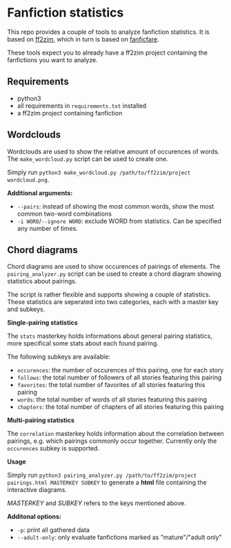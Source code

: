 # Fanfiction statistics

This repo provides a couple of tools to analyze fanfiction statistics. It is based on [ff2zim](https://github.com/IMayBeABitShy/ff2zim), which in turn is based on [fanficfare](https://github.com/JimmXinu/FanFicFare).

These tools expect you to already have a ff2zim project containing the fanfictions you want to analyze.

## Requirements

- python3
- all requirements in `requirements.txt` installed
- a ff2zim project containing fanfiction

## Wordclouds

Wordclouds are used to show the relative amount of occurences of words. The `make_wordcloud.py` script can be used to create one.

Simply run `python3 make_wordcloud.py /path/to/ff2zim/project wordcloud.png`.

**Additional arguments:**

- `--pairs`: instead of showing the most common words, show the most common two-word combinations
- `-i WORD`/`--ignore WORD`: exclude WORD from statistics. Can be specified any number of times.


## Chord diagrams

Chord diagrams are used to show occurences of pairings of elements. The `pairing_analyzer.py` script can be used to create a chord diagram showing statistics about pairings.

The script is rather flexible and supports showing a couple of statistics. These statistics are seperated into two categories, each with a master key and subkeys.

**Single-pairing statistics**

The `stats` masterkey holds informations about general pairing statistics, more specifical some stats about each found pairing.

The following subkeys are available:

- `occurences`: the number of occurences of this pairing, one for each story
- `follows`: the total number of followers of all stories featuring this pairing
- `favorites`: the total number of favorites of all stories featuring this pairing
- `words`: the total number of words of all stories featuring this pairing
- `chapters`: the total number of chapters of all stories featuring this pairing

**Multi-pairing statistics**

The `correlation` masterkey holds information about the correlation between pairings, e.g. which pairings commonly occur together. Currently only the `occurences` subkey is supported.

**Usage**

Simply run `python3 pairing_analyzer.py /path/to/ff2zim/project pairings.html MASTERKEY SUBKEY` to generate a **html** file containing the interactive diagrams.

*MASTERKEY* and *SUBKEY* refers to the keys mentioned above.

**Additonal options:**

- `-p`: print all gathered data
- `--adult-only`: only evaluate fanfictions marked as "mature"/"adult only"

